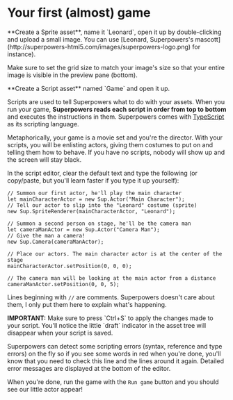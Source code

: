 # Your first (almost) game

<div class="action">
  <p>**Create a Sprite asset**, name it `Leonard`, open it up by double-clicking and upload a small image.  
  You can use [Leonard, Superpowers's mascott](http://superpowers-html5.com/images/superpowers-logo.png) for instance).</p>
</div>

Make sure to set the grid size to match your image's size so that your entire image is visible in the preview pane (bottom).

<div class="action">
  <p>**Create a Script asset** named `Game` and open it up.
</div>

Scripts are used to tell Superpowers what to do with your assets.
When you run your game, **Superpowers reads each script in order from top to bottom**
and executes the instructions in them.
Superpowers comes with <a href="http://www.typescriptlang.org/" target="_blank">TypeScript</a> as its scripting language.

Metaphorically, your game is a movie set and you're the director. With your scripts, you will be enlisting actors, giving them costumes to put on and telling them how to behave. If you have no scripts, nobody will show up and the screen will stay black.

<div class="action">
  <p>In the script editor, clear the default text and type the following (or copy/paste, but you'll learn faster if you type it up yourself):
</div>

```
// Summon our first actor, he'll play the main character
let mainCharacterActor = new Sup.Actor("Main Character");
// Tell our actor to slip into the "Leonard" costume (sprite)
new Sup.SpriteRenderer(mainCharacterActor, "Leonard");

// Summon a second person on stage, he'll be the camera man
let cameraManActor = new Sup.Actor("Camera Man");
// Give the man a camera!
new Sup.Camera(cameraManActor);

// Place our actors. The main character actor is at the center of the stage
mainCharacterActor.setPosition(0, 0, 0);

// The camera man will be looking at the main actor from a distance
cameraManActor.setPosition(0, 0, 5);
```

Lines beginning with `//` are comments. Superpowers doesn't care about them, I only put them here to explain what's happening.

<div class="note">
  <p><b>IMPORTANT:</b> Make sure to press `Ctrl+S` to apply the changes made to your script. You'll notice the little `draft` indicator in the asset tree will disappear when your script is saved.</p>
</div>

Superpowers can detect some scripting errors (syntax, reference and type errors) on the fly so if you see some words in red when you're done, you'll know that you need to check this line and the lines around it again. Detailed error messages are displayed at the bottom of the editor.

When you're done, run the game with the `Run game` button and you should see our little actor appear!
